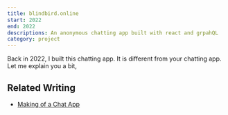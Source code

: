 ```yaml
---
title: blindbird.online
start: 2022
end: 2022
descriptions: An anonymous chatting app built with react and grpahQL
category: project
---
```


Back in 2022, I built this chatting app. It is different from your chatting app. Let me explain you a bit, 


## Related Writing
- [Making of a Chat App](/writing/2023-11-making-of-a-chat-app)



